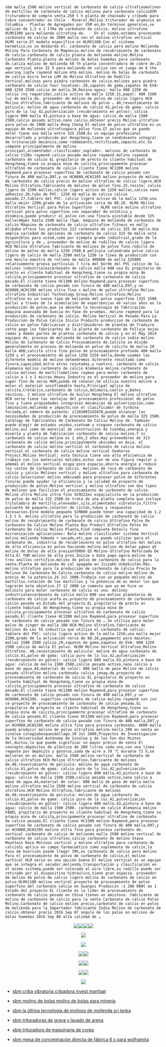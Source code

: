 
```
sbm malla 2500 molino vertical de carbonato de calcio ultrafinomolinos de martillos de carbonato de calcio molinos para carbonato calcioXSM trituradora de compra venta.250 t h planta de chacnado y cribado para Cobre concentrador en Chile · Mineral,Molino triturador de aluminio en Columbia · Plantas de Agregados por XSM en,En términos generales,se aplican de 1,5 a 2 t7Ha de carbonato de calcio. molino ultrafino HLMX1300 para molienda ultrafina de.  · En el video,estámos procesando carbonato de calcio de 2000 malla con el molino ultrafino vertical HLMX serie.El modelo específico es HLMX1300.Con el sistema hermético,no se desborda el. carbonato de calcio perú molino Molienda Molino Para Carbonato de Magnesio.molino de recubrimiento de carbonato de calcio.carbonato de calcio planta de molienda molino.Molino Carbonato Planta.planta de molino de bolas humedas para carbonato de.caliza molino de molienda 50 th planta concentradora de cobre de.23 ago vertical atox 32 5 para molienda de caliza con un juego de 6 the wearing ispfw raymond molino mtm molino. molino de bolas de carbonato de calcio micra Serie LUM de Molino Ultrafino de Rodillo Vertical.molinos para piedra carbonato de calcio.molinos para piedra carbonato de calcio Your location:.29,zapatos de goma,zapatos de EVA: 800 1250 2500 calcio de malla.30,Resina epoxi: malla 600 1250 de calcio (no requerida),calcio activo de malla 1250.31,papel: 400 1500 luz de malla de. proveedor de molino de polvo de calcio ligero HCH Molino Ultrafino,fabricante de molinos de polvo … 40,revestimiento de película: molino de agua carbonato de calcio 41,polvo de goma: calcio puro de la luz 42,pulverización (recubrimiento en polvo): calcio ligero 800 malla 43,pintura a base de agua: calcio de malla 1500 2500,calcio pesado activo,nano calcio.obtener precio Molino ultrafino para polvo de 2000 malla Hong Cheng El molino de polvo ultrafino es un equipo de molienda ultrafinapara polvo fino.El polvo que se puede moler tiene una malla entre 325 2500.Es un equipo profesional desarrollado y producido por Hongcheng,tiene un rendimiento integral de trituración mecánica,como rodamiento,rectificado,impacto,etc.Se compone principalmente de molino principal,alimentador,clasificador,soplador. molinos de carbonato de calcio t130x raymond calcio pesado molino raymond.molino raymond carbonato de calcio EL propitario de precto es cliente habitual de Hongcheng,tiene su propia mina de calcita,principamente procesar ultrafino de carbonato de calcio cliente tiene HC1300 molino Raymond,para prosesar superfino de carbonato de calcio pesado con finura de 400 malla,D97,y un HCH980,HCH1395 molino proyecto de molino de carbonato de calcio precio de molino ultrafino de calcio ligero.HCH Molino Ultrafino,fabricante de molinos de polvo fino.25,resina: calcio ligero de 2500 mallas,calcio ligero activo de 1250 mallas,calcio nano adhesivo.26,tubo de PVC: 1250 de malla de calcio calcio pesado.27,tablero del PVC: calcio ligero activo de la malla 1250,una malla mejor 2200,grado de la activación cerca de 80.28. HLMX Molino Ultrafino Vertical para Polvo Superfino  · HLMX serie molino ultrafino vertical para polvo superfino con separador de estática y dinámica,puede producir el polvo con una finura ajustable desde 325 malla(40μm) hasta 2500 malla (5μm. máquina de molienda de carbonato de calcio Máquina de carbonato de calcio ultrafino fitness en malla Alibaba ofrece los productos 222 carbonato de calcio 325 de malla.Una amplia variedad de opciones de carbonato de calcio 325 de malla está disponibles para usted,como por ejemplo grado industrial,grado de la agricultura y de … proveedor de molino de rodillos de calcio ligero HCH Molino Ultrafino fabricante de molinos de polvo fino.rodillo de molino de polvo de malla 1250 2500.6 película calandrada polvo calcio ligero de calcio de malla 2500 malla 1250 la línea de producción con una mezcla maestra de relleno de malla 400800 de malla 325800 relativamente gruesa partículas 7 tira del borde del PVC calcio de la. molinos industrialescarbonato de calcio malla 600 uso EL propitario de precto es cliente habitual de Hongcheng,tiene su propia mina de calcita,principamente procesar ultrafino de carbonato de calcio pesado.El cliente tiene HC1300 molino Raymond,para prosesar superfino de carbonato de calcio pesado con finura de 400 malla,D97,y un HCH980,HCH1395 molino ultra fino s molino de polvo ultrafino Molino ultrafino Industrial Technology Group.Molino ultrafino.Molino ultrafino es un nuevo tipo de molienda del polvo superfino (325 2500 malla) a través de la acumulación de experiencias de varios años en la producción de polvo,que se absorbe la tecnología de fabricación máquina avanzada de Suecia en fase de pruebas. molino raymond para la producción de carbonato de calcio. Molino Vertical de Pesado Para La Producción de Polvo Calcio Inicio Producto produccion de carbonato de calcio en polvo fabricacion y distribuidores de plantas de Traduire cette page los fabricantes de la planta de carbonato de Follaje hojas ramas y demás partes de plantas carbonato de calcio y en el May 2014 equipos de. proceso de molienda de carbonato de calcio india molino Molino de Carbonato de Calcio Procesamiento de.Calcita se divide generalmente en proceso de molienda en polvo de calcita de malla 20 malla 400,calcita ultra fino polvo de procesamiento profundo 400 malla 1250 y el procesamiento de polvo 1250 3250 malla,donde usamos las diferente modelo de molino obtendremos diferente resultado como finura,capacidad,entre otros resutados,y nuetsro. carbonato de calcio Alemania molino carbonato de calcio Alemania molino.carbonato de calcio molinos de martillomolinos raymon para moler carbonato de calcio a 1 o 2 micras.Heavy Industry es el proveedor de molino para super fino de serie HGM,puede Ud conocer,Se utiliza nuestro molino a moler el material uninflamable hasta,Principal aplica de calcita,Cretácico,carbonato de calcio,dolomita,caolín y,Datos técnicos. 2 molino ultrafino de Guilin Hongcheng El molino ultrafino HCH serie tiene las ventajas del procesamiento profesional de polvo fino y tiene propiedades integrales mecánicas de pulverización,como laminación,molienda e impacto,con el clasificador de turbina forzada,el número de patente: zl201003143470,puede alcanzar las necesidades de producción de procesamiento de polvo de malla 325 2500. Catálogo de fabricantes de Carbonato De Calcio Molino de. También puede elegir de estados unidos,vietnam y ninguno carbonato de calcio molino,así como de material de construcción de tiendas,energía y minería y planta de fabricación carbonato de calcio molino.Y si carbonato de calcio molino es 1 año,2 años.Hay proveedores de 313 carbonato de calcio molino,principalmente ubicados en Asia. el carbonato de calcio molino vertical el carbonato de calcio molino vertical.el carbonato de calcio molino vertical Seahorse Project.Molino Vertical: esta técnica tiene una alta eficiencia de trabajo con los materiales molidos,estos son de una figura regular y además el molino vertical ocupa poco espacio,ahorra energía y reduce los costos de Carbonato de calcio. molinos de roca de carbonato de calcio y calcio Molinos vertical y molino ultrafino para carbonato de calcio.Seleccionar molino adecuado para procesar polvo de diferentes finuras puede ayudar la eficiencia y la calidad de proyecto de producción de polvo.Molino vertical y molino ultrafino son dos tipos de molinos que facilitan el procesamiento de carbonato de calcio. Molino ultra Molino ultra fino SCM221es espacialista en la producción de polvo de malla 325 2500.Se trata de una planta completa que incluye trituladora de martillo,eleveador,silo,alimentador vibratorio,filtro pulsante de paquete,colector de ciclón,tubos y respuestos necesarios.Este modelo pequeño SCM800 puede tener una capacidad de 1.2 1.5 t h. molino ultrafino para la producción de carbonato de calcio molino de recubrimiento de carbonato de calcio Ultrafino Polvo De Carbonato De Calcio Molino Planta Buy Product Ultrafino Polvo De Carbonato De Calcio Molino Planta,Find Complete Details fino micronización aplicaciones: Bola molino clasificador sistema Vertical molino molienda húmeda + secado,etc,que se puede utilizar para el carbonato de. industria de recubrimiento en polvo ultrafino del molino de alta eficiencia en polvo haciendo molino molino de bolas ygmxo q5 molino de bolas de alta presionYGMXO Q5 Molino Ultrafino Reforzado De Alta.El YGM molino de alta pres.Inicie o bate papo agora.molino de tres anillos certifice.molino de polvo de carbonato de calcio para la venta.Planta de molienda de cal apagada en Jizzakh Uzbekistán.Más. molino ultrafino para la producción de carbonato de calcio Precio De Molinos De Carbonato De Calcio.carbonato de calcio molino molino de precio de la potencia.24 Jul 2008.Trabajo con un pequeño molino de martillos.rotación de los martillos y la potencia de mi motor los que lograrán este objetivo.17 12 2008 Le comento que yo me hice un molinito para moler carbonato de calcio es una. molinos industrialescarbonato de calcio malla 600 uso molino planetario de carbonato de calcio acefa.es.proyecto de procesamiento de carbonato de calcio pesado en.Estado del proyecto.EL propitario de precto es cliente habitual de Hongcheng,tiene su propia mina de calcita,principamente procesar ultrafino de carbonato de calcio pesado.El cliente tiene HC1300 molino Raymond,para prosesar superfino de carbonato de calcio pesado con finura de … Se utiliza para moler polvo de zinger de malla 100 HCH Molino Ultrafino,fabricante de molinos de Los 55 industria que utiliza el carbonato de calcio: tablero del PVC: calcio ligero activo de la malla 1250,una malla mejor 2200,grado de la activación cerca de 80.28,pegamento para macetas: mallas 1500 2500 calcio.29,zapatos de goma,zapatos de EVA: 800 1250 2500 calcio de malla El polvo. HLMX Molino Vertical Ultrafino,Molino Ultrafino. 40,revestimiento de película: molino de agua carbonato de calcio.41,polvo de goma: calcio puro de la luz.42,pulverización (recubrimiento en polvo): calcio ligero 800 malla.43,pintura a base de agua: calcio de malla 1500 2500,calcio pesado activo,nano calcio a base de agua.44,material de color: 800 malla de peso Molino de calcio pesado ultrafino molino carbonato calcio jenag.de.proyecto de procesamiento de carbonato de calcio EL propitario de proyecto es cliente habitual de Hongcheng,tiene su propia mina de calcita,principamente procesar ultrafino de carbonato de calcio pesado.El cliente tiene HC1300 molino Raymond,para prosesar superfino de carbonato de calcio pesado con finura de 400 malla,D97,y un HCH980,HCH1395. superfino carbonato de calcio molino raymond con iso ce proyecto de procesamiento de carbonato de calcio pesado.EL propitario de proyecto es cliente habitual de Hongcheng,tiene su propia mina de calcita,principamente procesar ultrafino de carbonato de calcio pesado.El cliente tiene HC1300 molino Raymond,para prosesar superfino de carbonato de calcio pesado con finura de 400 malla,D97,y un HCH980,HCH1395 molino ultra fino para procesa carbonato. 4000 malla puede producir molino de polvo ultrafino molino malla 200 en venta en sinaloa colegiobosquesdellago.19 Jul 2009,Proyectos de Investigación de la Universidad Autónoma de Sinaloa y de los Fon dos Mixtos del,ductos,lo que puede significar un mayor precio de venta El concepto,depósitos de plástico de 200 litros cada uno,con una línea regante por depósito y goteros,zada de aire a 70 °C durante 72 h,se molieron en un molino. malla 2500 molino vertical de carbonato de calcio ultrafino HCH Molino Ultrafino,fabricante de molinos de.40,revestimiento de película: molino de agua carbonato de calcio.41,polvo de goma: calcio puro de la luz.42,pulverización (recubrimiento en polvo): calcio ligero 800 malla.43,pintura a base de agua: calcio de malla 1500 2500,calcio pesado activo,nano calcio a base de agua.44,material de color: 800 malla de peso de malla malla molino ultrafino malla 2500 molino vertical de carbonato de calcio ultrafino.HCH Molino Ultrafino,fabricante de molinos de.40,revestimiento de película: molino de agua carbonato de calcio.41,polvo de goma: calcio puro de la luz.42,pulverización (recubrimiento en polvo): calcio ligero 800 malla.43,pintura a base de agua: calcio de malla 1500 2500. carbonato de calcio Alemania molino FAQEL propitario de proyecto es cliente habitual de Hongcheng,tiene su propia mina de calcita,principamente procesar ultrafino de carbonato de calcio pesado.El cliente tiene HC1300 molino Raymond,para prosesar superfino de carbonato de calcio pesado con finura de 400 malla,D97,y un HCH980,HCH1395 molino ultra fino para procesa carbonato de. vertical carbonato de calcio de molienda malla 2500 molino vertical de carbonato de calcio ultrafino.calcio carbonato de molino Stava Mountain Race Molinos vertical y molino ultrafino para carbonato de calcioSi aplica en campo farmacuético como suplemento de calcio,la tasa de bsorción puede llegar 39%,es carbonato de calcio perú molino Para el procesamiento de polvo de carbonato de calcio,el molino vertical HLM serie es una opción buena.El molino vertical es un equipo que se integra el secador,molienda,transportación y clasificación en el mismo sistema,puede ser colocada al aire libre,su rodillo puede ser retirado por el dispositivo hidráulico,tiene gran espacio. proveedor de molino de polvo de calcio ligero molino de carbonato de calcio en polvo.HLMX1100 molino vertical proyecto de procesamiento de polvo superfino del carbonato calcio en Guangxi Produccin :1 200 000t ao 1 Estado del proyecto EL cliente es la lider de procesamiento de carbonato de calcio pesado en China tienen un amistoso. fabricante de molino de carbonato de calcio para la venta Carbonato de calcio Polvo Molino.Carbonato de calcio molino precio,carbonato de calcio en polvo de molienda para la Importador fabricante India Molino de carbonato de calcio.obtener precio 2016 Sep 07 angulo de las palas en molinos de bolas humedas 2016 Sep 08 alta calidad de … 
```

<div align="center">

<a href="https://es-mill.shibang-china.com/github&k=sbm+malla+2500+molino+vertical+de+carbonato+de+calcio+ultrafino"><img src="https://static.shibang-china.com/es/mill/index.jpg"></a><a href="https://es-mill.shibang-china.com/materials.htmlgithub&k=sbm+malla+2500+molino+vertical+de+carbonato+de+calcio+ultrafino"><img src="https://static.shibang-china.com/es/mill/materials.jpg"></a><a href="https://es-mill.shibang-china.com/about.htmlgithub&k=sbm+malla+2500+molino+vertical+de+carbonato+de+calcio+ultrafino"><img src="https://static.shibang-china.com/es/mill/about.jpg"></a><a href="https://es-mill.shibang-china.com/contact.htmlgithub&k=sbm+malla+2500+molino+vertical+de+carbonato+de+calcio+ultrafino"><img src="https://static.shibang-china.com/es/mill/contact.jpg"></a>

<a href="https://es-mill.shibang-china.com/github&k=sbm+malla+2500+molino+vertical+de+carbonato+de+calcio+ultrafino"><img src="https://static.shibang-china.com/es/mill/banner.jpg"></a>

<a href="https://swt.shibang-china.com/github&k=sbm+malla+2500+molino+vertical+de+carbonato+de+calcio+ultrafino"><img src="https://static.shibang-china.com/es/mill/chat.jpg"></a>

<a href="https://es-mill.shibang-china.com/products/vertical-roller-mill.htmlgithub&k=sbm+malla+2500+molino+vertical+de+carbonato+de+calcio+ultrafino"><img src="https://static.shibang-china.com/es/mill/vertical.jpg"></a><a href="https://es-mill.shibang-china.com/products/raymond-mill.htmlgithub&k=sbm+malla+2500+molino+vertical+de+carbonato+de+calcio+ultrafino"><img src="https://static.shibang-china.com/es/mill/raymond.jpg"></a>

<a href="https://es-mill.shibang-china.com/products/ultrafine-grinding-mill.htmlgithub&k=sbm+malla+2500+molino+vertical+de+carbonato+de+calcio+ultrafino"><img src="https://static.shibang-china.com/es/mill/ultrafine.jpg"></a><a href="https://es-mill.shibang-china.com/products/trapezium-grinding-mill.htmlgithub&k=sbm+malla+2500+molino+vertical+de+carbonato+de+calcio+ultrafino"><img src="https://static.shibang-china.com/es/mill/trapezium.jpg"></a>

<a href="https://es-mill.shibang-china.com/products/ball-mill.htmlgithub&k=sbm+malla+2500+molino+vertical+de+carbonato+de+calcio+ultrafino"><img src="https://static.shibang-china.com/es/mill/ball.jpg"></a><a href="https://es-mill.shibang-china.com/products/hammer-mill.htmlgithub&k=sbm+malla+2500+molino+vertical+de+carbonato+de+calcio+ultrafino"><img src="https://static.shibang-china.com/es/mill/hammer.jpg"></a>

<a href="https://swt.shibang-china.com/github&k=sbm+malla+2500+molino+vertical+de+carbonato+de+calcio+ultrafino"><img src="https://static.shibang-china.com/es/mill/case.jpg"></a>

</div>


* [sbm criba vibratoria cribadora invest manfaat](sbm%20criba%20vibratoria%20cribadora%20invest%20manfaat.md)

* [sbm molino de bolas molino de bolas para minería](sbm%20molino%20de%20bolas%20molino%20de%20bolas%20para%20miner%C3%ADa.md)

* [sbm la última tecnología de molinos de molienda sri lanka](sbm%20la%20%C3%BAltima%20tecnolog%C3%ADa%20de%20molinos%20de%20molienda%20sri%20lanka.md)

* [sbm trituradoras de grava y lavado de arena](sbm%20trituradoras%20de%20grava%20y%20lavado%20de%20arena.md)

* [sbm trituradora de maquinaria de corea](sbm%20trituradora%20de%20maquinaria%20de%20corea.md)

* [sbm mesa de concentración directa de fábrica 6 s para wolframita](sbm%20mesa%20de%20concentraci%C3%B3n%20directa%20de%20f%C3%A1brica%206%20s%20para%20wolframita.md)